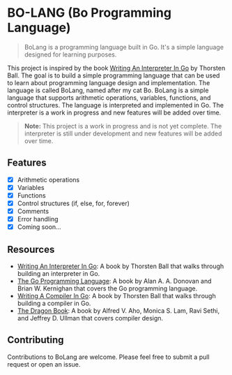 # BO-LANG (Bo Programming Language)

> BoLang is a programming language built in Go. It's a simple language designed for learning purposes.

This project is inspired by the book [Writing An Interpreter In Go](https://interpreterbook.com/) by Thorsten Ball. The goal is to build a simple programming language that can be used to learn about programming language design and implementation. The language is called BoLang, named after my cat Bo. BoLang is a simple language that supports arithmetic operations, variables, functions, and control structures. The language is interpreted and implemented in Go. The interpreter is a work in progress and new features will be added over time.

> **Note:** This project is a work in progress and is not yet complete. The interpreter is still under development and new features will be added over time.

## Features

- [x] Arithmetic operations
- [x] Variables
- [x] Functions
- [x] Control structures (if, else, for, forever)
- [x] Comments
- [x] Error handling
- [x] Coming soon...

## Resources

- [Writing An Interpreter In Go](https://interpreterbook.com/): A book by Thorsten Ball that walks through building an interpreter in Go.
- [The Go Programming Language](https://www.gopl.io/): A book by Alan A. A. Donovan and Brian W. Kernighan that covers the Go programming language.
- [Writing A Compiler In Go](https://compilerbook.com/): A book by Thorsten Ball that walks through building a compiler in Go.
- [The Dragon Book](https://en.wikipedia.org/wiki/Compilers:_Principles,_Techniques,_and_Tools): A book by Alfred V. Aho, Monica S. Lam, Ravi Sethi, and Jeffrey D. Ullman that covers compiler design.

## Contributing

Contributions to BoLang are welcome. Please feel free to submit a pull request or open an issue.
